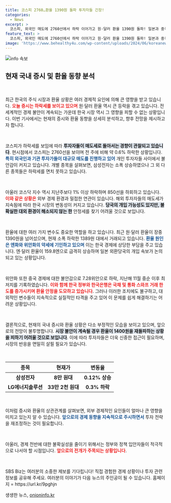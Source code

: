 ```yaml
---
title: 코스피 2760…환율 1390원 돌파 투자자들 긴장!
categories:
  - News
excerpt: >
  코스피, 외국인 매도에 2760선에서 하락 이어가고 원·달러 환율 1390원 돌파! 일본과 중국의 경기불안 속에 당국 개입 가능성도 제기되고 있습니다. 경제 동향을 놓치지 마세요!
feature_text: >
  코스피, 외국인 매도에 2760선에서 하락 이어가고 원·달러 환율 1390원 돌파! 일본과 중국의 경기불안 속에 당국 개입 가능성도 제기되고 있습니다. 경제 동향을 놓치지 마세요!
image: 'https://www.behealthy4u.com/wp-content/uploads/2024/06/koreanews.jpg'
---
```


<p><img src="https://www.behealthy4u.com/wp-content/uploads/2024/06/koreanews.jpg" alt="info 속보" /></p>

<h2 data-ke-size="size26">현재 국내 증시 및 환율 동향 분석</h2>

<p data-ke-size="size16">&nbsp;</p>

<p>최근 한국의 주식 시장과 환율 상황은 여러 경제적 요인에 의해 큰 영향을 받고 있습니다. <b><span style="color: #ee2323;">오늘 증시는 하락세를 보이고 있으며</span></b> 원·달러 환율 역시 큰 등락을 겪고 있습니다. 전 세계적인 경제 불안이 계속되는 가운데 한국 시장 역시 그 영향을 피할 수 없는 상황입니다. 이번 기사에서는 현재의 증시와 환율 동향을 상세히 분석하고, 향후 전망을 제시하고자 합니다.</p>

<p data-ke-size="size16">&nbsp;</p>

<p>코스피가 하락세를 보임에 따라 <b><span style="background-color: #21538527;">투자자들이 매도세로 돌아서는 경향이 관찰되고 있습니다</span></b>. 현시점에서 코스피는 2760선을 보이며 전 주에 비해 약 0.6% 하락한 상황입니다. <b><span style="color: #1a5490;">특히 외국인과 기관 투자가들이 대규모 매도를 진행하고 있어</span></b> 개인 투자자들 사이에서 불안감이 커지고 있습니다. 개별 종목을 살펴보면, 삼성전자는 소폭 상승하였으나 그 외 다른 종목들은 하락세를 면치 못하고 있습니다. </p>

<p data-ke-size="size16">&nbsp;</p>

<p>아울러 코스닥 지수 역시 지난주보다 1% 이상 하락하며 850선을 하회하고 있습니다. <b><span style="color: #ee2323;">이와 같은 상황은</span></b> 외부 경제 환경과 밀접한 연관이 있습니다. 해외 투자자들의 매도세가 지속됨에 따라 한국 시장의 변동성이 커지고 있습니다. <b><span style="background-color: #21538527;">당국의 개입 가능성도 있지만, 불확실한 대외 환경이 해소되지 않는 한</span></b> 안정세를 찾기 어려울 것으로 보입니다.</p>

<p data-ke-size="size16">&nbsp;</p>

<p>환율에 대한 여러 가지 변수도 중요한 역할을 하고 있습니다. 최근 원·달러 환율이 장중 1390원을 넘어섰으며, 현재 소폭 하락한 1389원 대에서 거래되고 있습니다. <b><span style="color: #1a5490;">환율 원인은 엔화와 위안화의 약세에 기인하고 있으며</span></b> 이는 한국 경제에 상당한 부담을 주고 있습니다. 엔·달러 환율이 159.8엔으로 급격히 상승하며 일본 외환당국의 개입 속보가 논의되고 있는 상황입니다.</p>

<p data-ke-size="size16">&nbsp;</p>

<p>위안화 또한 중국 경제에 대한 불안감으로 7.28위안으로 하락, 지난해 11월 중순 이후 최저치를 기록하였습니다. <b><span style="color: #ee2323;">이와 함께 한국 정부와 한국은행은 국채 및 통화 스와프 거래 한도를 증가시키며 환율 안정을 도모하고 있습니다</span></b>. 그러나 이러한 조치에도 불구하고, 대외적인 변수들이 지속적으로 실질적인 타격을 주고 있어 이 문제를 쉽게 해결하기는 어려운 상황입니다.</p>

<p data-ke-size="size16">&nbsp;</p>

<p>결론적으로, 현재의 국내 증시와 환율 상황은 다소 부정적인 모습을 보이고 있으며, 앞으로의 전망이 불투명합니다. <b><span style="background-color: #21538527;">시장 불안이 계속될 경우 환율이 1400원을 재돌파하는 상황을 피하기 어려울 것으로 보입니다</span></b>. 이에 따라 투자자들은 더욱 신중한 접근이 필요하며, 시장의 반응을 면밀히 살필 필요가 있습니다. </p>

<p data-ke-size="size16">&nbsp;</p>

<table>
    <thead>
        <tr>
            <th>종목</th>
            <th>현재가</th>
            <th>변동율</th>
        </tr>
    </thead>
    <tbody>
        <tr>
            <td style="text-align: center; height: 17px;"><b>삼성전자</b></td>
            <td style="text-align: center; height: 17px;"><b>8만 원대</b></td>
            <td style="text-align: center; height: 17px;"><b>0.12% 상승</b></td>
        </tr>
        <tr>
            <td style="text-align: center; height: 17px;"><b>LG에너지솔루션</b></td>
            <td style="text-align: center; height: 17px;"><b>33만 2천 원대</b></td>
            <td style="text-align: center; height: 17px;"><b>0.3% 하락</b></td>
        </tr>
    </tbody>
</table>

<p data-ke-size="size16">&nbsp;</p>

<p>이처럼 증시와 환율의 상관관계를 살펴보면, 외부 경제적인 요인들이 얼마나 큰 영향을 미치고 있는지 알 수 있습니다. <b><span style="color: #1a5490;">앞으로의 경제 동향을 지속적으로 주시하면서</span></b> 투자 전략을 재조정하는 것이 필요합니다. </p>

<p data-ke-size="size16">&nbsp;</p> 

<p>아울러, 경제 전반에 대한 불확실성을 줄이기 위해서는 정부와 정책 입안자들이 적극적으로 나서야 할 시점입니다. <b><span style="color: #ee2323;">앞으로의 전개가 주목되는 상황입니다</span></b>. </p>

<p data-ke-size="size16">&nbsp;</p> 

<p>SBS Biz는 여러분의 소중한 제보를 기다립니다! 직접 경험한 경제 상황이나 투자 관련 정보를 공유해 주세요. 여러분의 이야기가 다음 뉴스의 주인공이 될 수 있습니다. 홈페이지 = https://url.kr/9pghjn</p>
생생한 뉴스, <a href="https://onioninfo.kr" rel="dofollow">onioninfo.kr</a>


